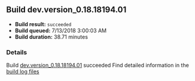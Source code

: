 ## Build dev.version_0.18.18194.01
- **Build result:** `succeeded`
- **Build queued:** 7/13/2018 3:00:03 AM
- **Build duration:** 38.71 minutes
### Details
Build [dev.version_0.18.18194.01](https://winappstudio.visualstudio.com/web/build.aspx?pcguid=a4ef43be-68ce-4195-a619-079b4d9834c2&builduri=vstfs%3a%2f%2f%2fBuild%2fBuild%2f26011) succeeded
Find detailed information in the [build log files](https://uwpctdiags.blob.core.windows.net/buildlogs/dev.version_0.18.18194.01_logs.zip)
